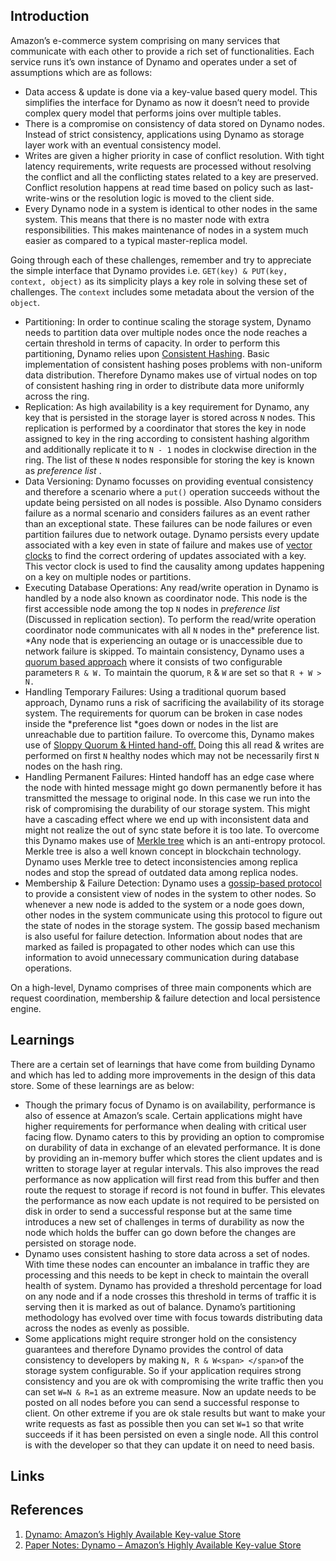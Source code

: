 ## Introduction



Amazon’s e-commerce system comprising on many services that communicate with each other to provide a rich set of functionalities. Each service runs it’s own instance of Dynamo and operates under a set of assumptions which are as follows:

* Data access & update is done via a key-value based query model. This simplifies the interface for Dynamo as now it doesn’t need to provide complex query model that performs joins over multiple tables.
* There is a compromise on consistency of data stored on Dynamo nodes. Instead of strict consistency, applications using Dynamo as storage layer work with an eventual consistency model.
* Writes are given a higher priority in case of conflict resolution. With tight latency requirements, write requests are processed without resolving the conflict and all the conflicting states related to a key are preserved. Conflict resolution happens at read time based on policy such as last-write-wins or the resolution logic is moved to the client side.
* Every Dynamo node in a system is identical to other nodes in the same system. This means that there is no master node with extra responsibilities. This makes maintenance of nodes in a system much easier as compared to a typical master-replica model.




Going through each of these challenges, remember and try to appreciate the simple interface that Dynamo provides i.e. `GET(key) & PUT(key, context, object)` as its simplicity plays a key role in solving these set of challenges. The `context` includes some metadata about the version of the `object`.

* Partitioning: In order to continue scaling the storage system, Dynamo needs to partition data over multiple nodes once the node reaches a certain threshold in terms of capacity. In order to perform this partitioning, Dynamo relies upon [Consistent Hashing](https://distributed-computing-musings.com/2022/01/partitioning-consistent-hashing/). Basic implementation of consistent hashing poses problems with non-uniform data distribution. Therefore Dynamo makes use of virtual nodes on top of consistent hashing ring in order to distribute data more uniformly across the ring.
* Replication: As high availability is a key requirement for Dynamo, any key that is persisted in the storage layer is stored across `N` nodes. This replication is performed by a coordinator that stores the key in node assigned to key in the ring according to consistent hashing algorithm and additionally replicate it to `N - 1` nodes in clockwise direction in the ring. The list of these `N` nodes responsible for storing the key is known as  *preference list* .
* Data Versioning: Dynamo focusses on providing eventual consistency and therefore a scenario where a `put()` operation succeeds without the update being persisted on all nodes is possible. Also Dynamo considers failure as a normal scenario and considers failures as an event rather than an exceptional state. These failures can be node failures or even partition failures due to network outage. Dynamo persists every update associated with a key even in state of failure and makes use of [vector clocks](https://distributed-computing-musings.com/2022/05/vector-clocks-keeping-time-in-check/) to find the correct ordering of updates associated with a key. This vector clock is used to find the causality among updates happening on a key on multiple nodes or partitions.
* Executing Database Operations: Any read/write operation in Dynamo is handled by a node also known as coordinator node. This node is the first accessible node among the top `N` nodes in *preference list* (Discussed in replication section). To perform the read/write operation coordinator node communicates with all `N` nodes in the* preference list. *Any node that is experiencing an outage or is unaccessible due to network failure is skipped. To maintain consistency, Dynamo uses a [quorum based approach](https://distributed-computing-musings.com/2022/01/replication-maintaining-a-quorum/) where it consists of two configurable parameters `R & W.` To maintain the quorum, `R` & `W` are set so that `R + W > N.`
* Handling Temporary Failures: Using a traditional quorum based approach, Dynamo runs a risk of sacrificing the availability of its storage system. The requirements for quorum can be broken in case nodes inside the *preference list *goes down or nodes in the list are unreachable due to partition failure. To overcome this, Dynamo makes use of [Sloppy Quorum &amp; Hinted hand-off.](https://distributed-computing-musings.com/2022/05/sloppy-quorum-and-hinted-handoff-quorum-in-the-times-of-failure/) Doing this all read & writes are performed on first `N` healthy nodes which may not be necessarily first `N` nodes on the hash ring.
* Handling Permanent Failures: Hinted handoff has an edge case where the node with hinted message might go down permanently before it has transmitted the message to original node. In this case we run into the risk of compromising the durability of our storage system. This might have a cascading effect where we end up with inconsistent data and might not realize the out of sync state before it is too late. To overcome this Dynamo makes use of [Merkle tree](https://en.wikipedia.org/wiki/Merkle_tree) which is an anti-entropy protocol. Merkle tree is also a well known concept in blockchain technology. Dynamo uses Merkle tree to detect inconsistencies among replica nodes and stop the spread of outdated data among replica nodes.
* Membership & Failure Detection: Dynamo uses a [gossip-based protocol](https://en.wikipedia.org/wiki/Gossip_protocol#:~:text=A%20gossip%20protocol%20or%20epidemic,all%20members%20of%20a%20group.) to provide a consistent view of nodes in the system to other nodes. So whenever a new node is added to the system or a node goes down, other nodes in the system communicate using this protocol to figure out the state of nodes in the storage system. The gossip based mechanism is also useful for failure detection. Information about nodes that are marked as failed is propagated to other nodes which can use this information to avoid unnecessary communication during database operations.


On a high-level, Dynamo comprises of three main components which are request coordination, membership & failure detection and local persistence engine.



## Learnings

There are a certain set of learnings that have come from building Dynamo and which has led to adding more improvements in the design of this data store. Some of these learnings are as below:

* Though the primary focus of Dynamo is on availability, performance is also of essence at Amazon’s scale. Certain applications might have higher requirements for performance when dealing with critical user facing flow. Dynamo caters to this by providing an option to compromise on durability of data in exchange of an elevated performance. It is done by providing an in-memory buffer which stores the client updates and is written to storage layer at regular intervals. This also improves the read performance as now application will first read from this buffer and then route the request to storage if record is not found in buffer. This elevates the performance as now each update is not required to be persisted on disk in order to send a successful response but at the same time introduces a new set of challenges in terms of durability as now the node which holds the buffer can go down before the changes are persisted on storage node.
* Dynamo uses consistent hashing to store data across a set of nodes. With time these nodes can encounter an imbalance in traffic they are processing and this needs to be kept in check to maintain the overall health of system. Dynamo has provided a threshold percentage for load on any node and if a node crosses this threshold in terms of traffic it is serving then it is marked as out of balance. Dynamo’s partitioning methodology has evolved over time with focus towards distributing data across the nodes as evenly as possible.
* Some applications might require stronger hold on the consistency guarantees and therefore Dynamo provides the control of data consistency to developers by making `N, R & W<span> </span>`of the storage system configurable. So if your application requires strong consistency and you are ok with compromising the write traffic then you can set `W=N & R=1` as an extreme measure. Now an update needs to be posted on all nodes before you can send a successful response to client. On other extreme if you are ok stale results but want to make your write requests as fast as possible then you can set `W=1` so that write succeeds if it has been persisted on even a single node. All this control is with the developer so that they can update it on need to need basis.

## Links


## References

1. [Dynamo: Amazon’s Highly Available Key-value Store](https://www.allthingsdistributed.com/files/amazon-dynamo-sosp2007.pdf)
2. [Paper Notes: Dynamo – Amazon’s Highly Available Key-value Store](https://distributed-computing-musings.com/2022/05/paper-notes-dynamo-amazons-highly-available-key-value-store/)